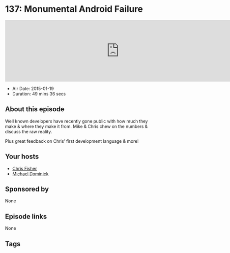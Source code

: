 # 137: Monumental Android Failure

<iframe src="https://player.fireside.fm/v2/MLf2ZzhC+6OaiCHmN?theme=dark" width="740" height="200" frameborder="0" scrolling="no"></iframe>

* Air Date: 2015-01-19
* Duration: 49 mins 36 secs

## About this episode

Well known developers have recently gone public with how much they make & where they make it from. Mike & Chris chew on the numbers & discuss the raw reality.

Plus great feedback on Chris’ first development language & more!

## Your hosts
* [Chris Fisher](https://coder.show/hosts/chrislas)
* [Michael Dominick](https://coder.show/hosts/michael)

## Sponsored by

None



## Episode links

None



## Tags

